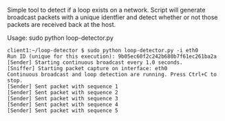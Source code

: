 Simple tool to detect if a loop exists on a network.  Script will generate broadcast packets with a unique identfier and detect whether or not those packets are received back at the host.

Usage:  sudo python loop-detector.py

```
client1:~/loop-detector $ sudo python loop-detector.py -i eth0
Run ID (unique for this execution): 9b05ec60f2c242b680b7f61ec261ba2a
[Sender] Starting continuous broadcast every 1.0 seconds.
[Sniffer] Starting packet capture on interface: eth0
Continuous broadcast and loop detection are running. Press Ctrl+C to stop.
[Sender] Sent packet with sequence 1
[Sender] Sent packet with sequence 2
[Sender] Sent packet with sequence 3
[Sender] Sent packet with sequence 4
[Sender] Sent packet with sequence 5
```
